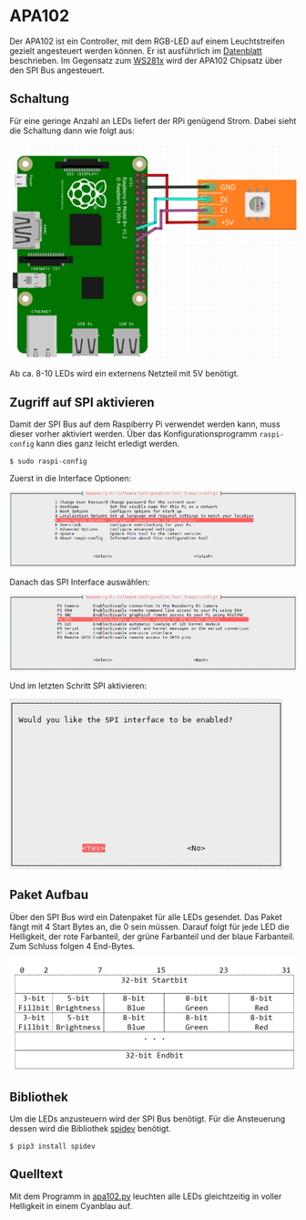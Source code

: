 # APA102

Der APA102 ist ein Controller, mit dem RGB-LED auf einem
Leuchtstreifen gezielt angesteuert werden können. Er ist ausführlich
im [Datenblatt](doc/APA102.pdf) beschrieben. Im Gegensatz
zum [WS281x](../ws281x) wird der APA102 Chipsatz über den SPI Bus
angesteuert.


## Schaltung

Für eine geringe Anzahl an LEDs liefert der RPi genügend Strom.
Dabei sieht die Schaltung dann wie folgt aus:

![schaltung](doc/Sketch_Steckplatine.png)

Ab ca. 8-10 LEDs wird ein externens Netzteil mit 5V benötigt.


## Zugriff auf SPI aktivieren

Damit der SPI Bus auf dem Raspiberry Pi verwendet werden kann, muss
dieser vorher aktiviert werden. Über das Konfigurationsprogramm
`raspi-config` kann dies ganz leicht erledigt werden.

    $ sudo raspi-config

Zuerst in die Interface Optionen:

![konfiguration schritt 1](doc/spi_1.png)

Danach das SPI Interface auswählen:

![konfiguration schritt 2](doc/spi_2.png)

Und im letzten Schritt SPI aktivieren:

![konfiguration schritt 3](doc/spi_3.jpg)


## Paket Aufbau

Über den SPI Bus wird ein Datenpaket für alle LEDs gesendet. Das
Paket fängt mit 4 Start Bytes an, die 0 sein müssen. Darauf folgt für
jede LED die Helligkeit, der rote Farbanteil, der grüne Farbanteil und
der blaue Farbanteil.  Zum Schluss folgen 4 End-Bytes.

![paketaufbau](doc/paketaufbau.jpg)


## Bibliothek

Um die LEDs anzusteuern wird der SPI Bus benötigt. Für die Ansteuerung
dessen wird die Bibliothek 
[spidev](https://pypi.python.org/pypi/spidev) benötigt.

    $ pip3 install spidev



## Quelltext

Mit dem Programm in [apa102.py](apa102.py) leuchten alle LEDs
gleichtzeitig in voller Helligkeit in einem Cyanblau auf.
